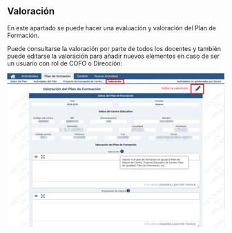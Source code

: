 ## Valoración

En este apartado se puede hacer una evaluación y valoración del Plan de Formación.

Puede consultarse la valoración por parte de todos los docentes y también puede editarse la valoración para añadir nuevos elementos en caso de ser un usuario con rol de COFO o Dirección:

![](https://raw.githubusercontent.com/catedu/manualdoceo/master/assets/Seleccion_740.png)